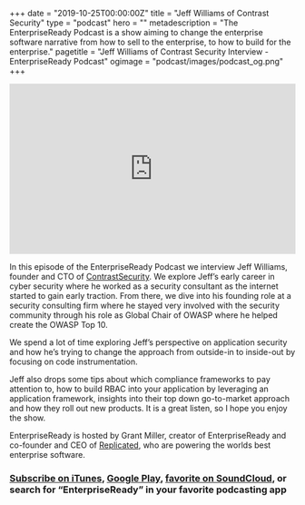 +++
date = "2019-10-25T00:00:00Z"
title = "Jeff Williams of Contrast Security"
type = "podcast"
hero = ""
metadescription = "The EnterpriseReady Podcast is a show aiming to change the enterprise software narrative from how to sell to the enterprise, to how to build for the enterprise."
pagetitle = "Jeff Williams of Contrast Security Interview - EnterpriseReady Podcast"
ogimage = "podcast/images/podcast_og.png"
+++

<iframe width="100%" height="300" scrolling="no" frameborder="no" allow="autoplay" src="https://w.soundcloud.com/player/?url=https%3A//api.soundcloud.com/playlists/619074309&color=%23ff5500&auto_play=false&hide_related=false&show_comments=true&show_user=true&show_reposts=false&show_teaser=true&visual=true"></iframe>

In this episode of the EnterpriseReady Podcast we interview Jeff Williams, founder and CTO of [ContrastSecurity](https://contrastsecurity.com). We explore Jeff’s early career in cyber security where he worked as a security consultant as the internet started to gain early traction. From there, we dive into his founding role at a security consulting firm where he stayed very involved with the security community through his role as Global Chair of OWASP where he helped create the OWASP Top 10. 

We spend a lot of time exploring Jeff’s perspective on application security and how he’s trying to change the approach from outside-in to inside-out by focusing on code instrumentation.

Jeff also drops some tips about which compliance frameworks to pay attention to, how to build RBAC into your application by leveraging an application framework, insights into their top down go-to-market approach and how they roll out new products. It is a great listen, so I hope you enjoy the show.

EnterpriseReady is hosted by Grant Miller, creator of EnterpriseReady and co-founder and CEO of [Replicated](https://www.replicated.com), who are powering the worlds best enterprise software.

### [Subscribe on iTunes](https://podcasts.apple.com/us/podcast/ep-15-self-protecting-software-jeff-williams-contrast/id1437951282?i=1000451089375), [Google Play](https://play.google.com/music/listen?u=0#/ps/Iq3uifjva44tdvm2orhu4apvjtu), [favorite on SoundCloud](https://soundcloud.com/heavybit/sets/enterpriseready), or search for “EnterpriseReady” in your favorite podcasting app
